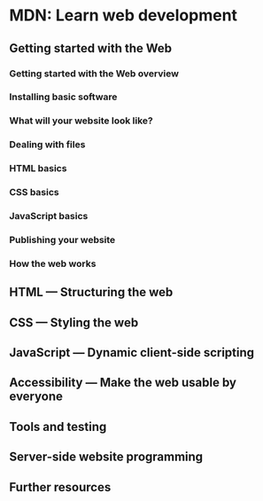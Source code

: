 # MDN: Learn web development

## Getting started with the Web

### Getting started with the Web overview

### Installing basic software

### What will your website look like?

### Dealing with files

### HTML basics

### CSS basics

### JavaScript basics

### Publishing your website

### How the web works

## HTML — Structuring the web

## CSS — Styling the web

## JavaScript — Dynamic client-side scripting

## Accessibility — Make the web usable by everyone

## Tools and testing

## Server-side website programming

## Further resources
